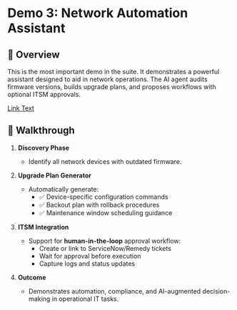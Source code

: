# Demo 3: Network Automation Assistant

## 📘 Overview

This is the most important demo in the suite. It demonstrates a powerful assistant designed to aid in network operations. The AI agent audits firmware versions, builds upgrade plans, and proposes workflows with optional ITSM approvals.

[Link Text](https://example.com)

## 🚶 Walkthrough

1. **Discovery Phase**
   - Identify all network devices with outdated firmware.

2. **Upgrade Plan Generator**
   - Automatically generate:
     - ✅ Device-specific configuration commands
     - ✅ Backout plan with rollback procedures
     - ✅ Maintenance window scheduling guidance

3. **ITSM Integration**
   - Support for **human-in-the-loop** approval workflow:
     - Create or link to ServiceNow/Remedy tickets
     - Wait for approval before execution
     - Capture logs and status updates

4. **Outcome**
   - Demonstrates automation, compliance, and AI-augmented decision-making in operational IT tasks.
